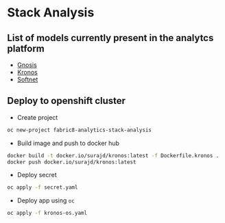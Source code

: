 # Stack Analysis

## List of models currently present in the analytcs platform


* [Gnosis](/analytics_platform/gnosis)
* [Kronos](/analytics_platform/kronos)
* [Softnet](/analytics_platform/softnet)

## Deploy to openshift cluster

- Create project

```bash
oc new-project fabric8-analytics-stack-analysis
```

- Build image and push to docker hub

```bash
docker build -t docker.io/surajd/kronos:latest -f Dockerfile.kronos .
docker push docker.io/surajd/kronos:latest
```

- Deploy secret

```bash
oc apply -f secret.yaml
```

- Deploy app using `oc`

```bash
oc apply -f kronos-os.yaml
```
